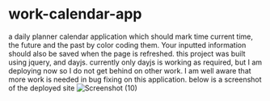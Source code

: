 # work-calendar-app
a  daily planner calendar application 
which should mark time current time, the future and the past by color coding them. Your inputted information should also be saved when the page is refreshed.
this project was built using jquery, and dayjs.
currently only dayjs is working as required, but I am deploying now so I do not get behind on other work.
I am well aware that more work is needed in bug fixing on this application.
below is a screenshot of the deployed site
![Screenshot (10)](https://user-images.githubusercontent.com/109006341/211430936-7eb52139-171e-495f-8e7b-d1f20ffd14a0.png)
